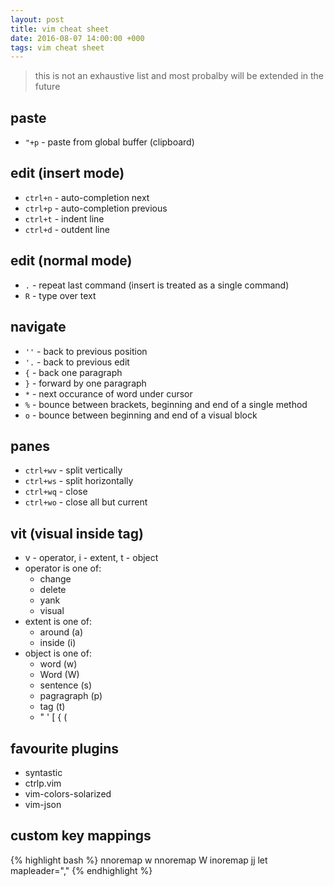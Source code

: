 ```yaml
---
layout: post
title: vim cheat sheet
date: 2016-08-07 14:00:00 +000
tags: vim cheat sheet
---
```


> this is not an exhaustive list and most probalby will be extended in the future

paste
-----
- ```"+p``` - paste from global buffer (clipboard)

edit (insert mode)
---------------------
- ```ctrl+n``` - auto-completion next
- ```ctrl+p``` - auto-completion previous
- ```ctrl+t``` - indent line
- ```ctrl+d``` - outdent line

edit (normal mode)
---------------------
- ```.``` - repeat last command (insert is treated as a single command)
- ```R``` - type over text

navigate
---------
- ```''``` - back to previous position
- ```'.``` - back to previous edit
- ```{``` - back one paragraph
- ```}``` - forward by one paragraph
- ```*``` - next occurance of word under cursor
- ```%``` - bounce between brackets, beginning and end of a single method
- ```o``` - bounce between beginning and end of a visual block

panes
-----
- ```ctrl+wv``` - split vertically
- ```ctrl+ws``` - split horizontally
- ```ctrl+wq``` - close
- ```ctrl+wo``` - close all but current


vit (visual inside tag)
---
- v - operator, i - extent, t - object
- operator is one of:
  - change
  - delete
  - yank
  - visual
- extent is one of:
  - around (a)
  - inside (i)
- object is one of:
  - word (w)
  - Word (W)
  - sentence (s)
  - pagragraph (p)
  - tag (t)
  - " ' [ { (

favourite plugins
-----------------
- syntastic
- ctrlp.vim
- vim-colors-solarized
- vim-json

custom key mappings
-------------------
{% highlight bash %}
nnoremap <TAB> <C-w>w
nnoremap <S-TAB> <C-w>W
inoremap jj <ESC>
let mapleader=","
{% endhighlight %}

